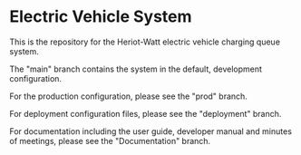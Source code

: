 # Electric Vehicle System 
This is the repository for the Heriot-Watt electric vehicle charging queue system.

The "main" branch contains the system in the default, development configuration.

For the production configuration, please see the "prod" branch.

For deployment configuration files, please see the "deployment" branch.

For documentation including the user guide, developer manual and minutes of meetings, please see the "Documentation" branch.
